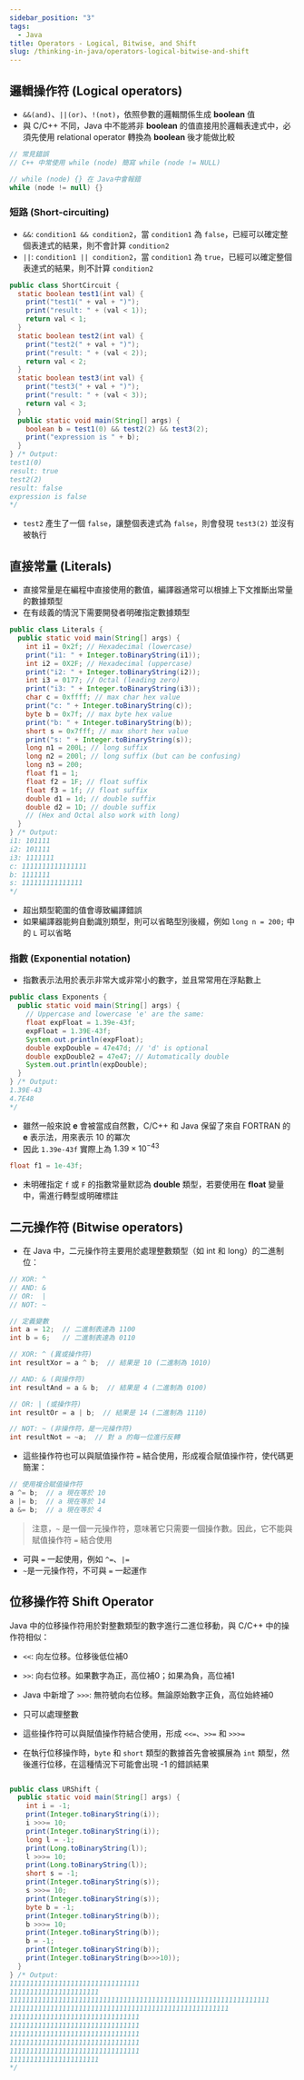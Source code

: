 ```yaml
---
sidebar_position: "3"
tags:
  - Java
title: Operators - Logical, Bitwise, and Shift
slug: /thinking-in-java/operators-logical-bitwise-and-shift
---
```

## 邏輯操作符 (Logical operators)

- `&&(and)`、`||(or)`、`!(not)`，依照參數的邏輯關係生成 **boolean** 值
- 與 C/C++ 不同，Java 中不能將非 **boolean** 的值直接用於邏輯表達式中，必須先使用 relational operator 轉換為 **boolean** 後才能做比較

```java
// 常見錯誤
// C++ 中常使用 while (node) 簡寫 while (node != NULL)

// while (node) {} 在 Java中會報錯
while (node != null) {}
```

### 短路 (Short-circuiting)
- `&&`: `condition1 && condition2`，當 `condition1` 為 `false`，已經可以確定整個表達式的結果，則不會計算 `condition2`
- `||`: `condition1 || condition2`，當 `condition1` 為 `true`，已經可以確定整個表達式的結果，則不計算 `condition2`

```java
public class ShortCircuit {
  static boolean test1(int val) {
    print("test1(" + val + ")");
    print("result: " + (val < 1));
    return val < 1;
  }
  static boolean test2(int val) {
    print("test2(" + val + ")");
    print("result: " + (val < 2));
    return val < 2;
  }
  static boolean test3(int val) {
    print("test3(" + val + ")");
    print("result: " + (val < 3));
    return val < 3;
  }
  public static void main(String[] args) {
    boolean b = test1(0) && test2(2) && test3(2);
    print("expression is " + b);
  }
} /* Output:
test1(0)
result: true
test2(2)
result: false
expression is false
*/
```
- `test2` 產生了一個 `false`，讓整個表達式為 `false`，則會發現 `test3(2)` 並沒有被執行

## 直接常量 (Literals)

- 直接常量是在編程中直接使用的數值，編譯器通常可以根據上下文推斷出常量的數據類型
- 在有歧義的情況下需要開發者明確指定數據類型

```java
public class Literals {
  public static void main(String[] args) {
    int i1 = 0x2f; // Hexadecimal (lowercase)
    print("i1: " + Integer.toBinaryString(i1));
    int i2 = 0X2F; // Hexadecimal (uppercase)
    print("i2: " + Integer.toBinaryString(i2));
    int i3 = 0177; // Octal (leading zero)
    print("i3: " + Integer.toBinaryString(i3));
    char c = 0xffff; // max char hex value
    print("c: " + Integer.toBinaryString(c));
    byte b = 0x7f; // max byte hex value
    print("b: " + Integer.toBinaryString(b));
    short s = 0x7fff; // max short hex value
    print("s: " + Integer.toBinaryString(s));
    long n1 = 200L; // long suffix
    long n2 = 200l; // long suffix (but can be confusing)
    long n3 = 200;
    float f1 = 1;
    float f2 = 1F; // float suffix
    float f3 = 1f; // float suffix
    double d1 = 1d; // double suffix
    double d2 = 1D; // double suffix
    // (Hex and Octal also work with long)
  }
} /* Output:
i1: 101111
i2: 101111
i3: 1111111
c: 1111111111111111
b: 1111111
s: 111111111111111
*/
```

- 超出類型範圍的值會導致編譯錯誤
- 如果編譯器能夠自動識別類型，則可以省略型別後綴，例如 `long n = 200;` 中的 `L` 可以省略

### 指數 (Exponential notation)

- 指數表示法用於表示非常大或非常小的數字，並且常常用在浮點數上
```java
public class Exponents {
  public static void main(String[] args) {
    // Uppercase and lowercase 'e' are the same:
    float expFloat = 1.39e-43f;
    expFloat = 1.39E-43f;
    System.out.println(expFloat);
    double expDouble = 47e47d; // 'd' is optional
    double expDouble2 = 47e47; // Automatically double
    System.out.println(expDouble);
  }
} /* Output:
1.39E-43
4.7E48
*/
```

- 雖然一般來說 **e** 會被當成自然數，C/C++ 和 Java 保留了來自 FORTRAN 的 **e** 表示法，用來表示 10 的冪次
- 因此 `1.39e-43f` 實際上為 $1.39 \times 10^{-43}$
```java
float f1 = 1e-43f;
```
- 未明確指定 `f` 或 `F` 的指數常量默認為 **double** 類型，若要使用在 **float** 變量中，需進行轉型或明確標註

## 二元操作符 (Bitwise operators)

- 在 Java 中，二元操作符主要用於處理整數類型（如 int 和 long）的二進制位：
```java
// XOR: ^
// AND: &
// OR:  |
// NOT: ~

// 定義變數
int a = 12;  // 二進制表達為 1100
int b = 6;   // 二進制表達為 0110

// XOR: ^ (異或操作符)
int resultXor = a ^ b;  // 結果是 10 (二進制為 1010)

// AND: & (與操作符)
int resultAnd = a & b;  // 結果是 4 (二進制為 0100)

// OR: | (或操作符)
int resultOr = a | b;  // 結果是 14 (二進制為 1110)

// NOT: ~ (非操作符，是一元操作符)
int resultNot = ~a;  // 對 a 的每一位進行反轉
```

- 這些操作符也可以與賦值操作符 `=` 結合使用，形成複合賦值操作符，使代碼更簡潔：
```java
// 使用複合賦值操作符
a ^= b;  // a 現在等於 10
a |= b;  // a 現在等於 14
a &= b;  // a 現在等於 4
```
> 注意，`~` 是一個一元操作符，意味著它只需要一個操作數。因此，它不能與賦值操作符 `=` 結合使用
- 可與 `=` 一起使用，例如 `^=`、`|=`
- `~`是一元操作符，不可與 `=` 一起運作

## 位移操作符 Shift Operator

Java 中的位移操作符用於對整數類型的數字進行二進位移動，與 C/C++ 中的操作符相似：
- `<<`: 向左位移。位移後低位補0
- `>>`: 向右位移。如果數字為正，高位補0；如果為負，高位補1
- Java 中新增了 `>>>`: 無符號向右位移。無論原始數字正負，高位始終補0

- 只可以處理整數
- 這些操作符可以與賦值操作符結合使用，形成 `<<=`、`>>=` 和 `>>>=`
- 在執行位移操作時，`byte` 和 `short` 類型的數據首先會被擴展為 `int` 類型，然後進行位移，在這種情況下可能會出現 -1 的錯誤結果

```java

public class URShift {
  public static void main(String[] args) {
    int i = -1;
    print(Integer.toBinaryString(i));
    i >>>= 10;
    print(Integer.toBinaryString(i));
    long l = -1;
    print(Long.toBinaryString(l));
    l >>>= 10;
    print(Long.toBinaryString(l));
    short s = -1;
    print(Integer.toBinaryString(s));
    s >>>= 10;
    print(Integer.toBinaryString(s));
    byte b = -1;
    print(Integer.toBinaryString(b));
    b >>>= 10;
    print(Integer.toBinaryString(b));
    b = -1;
    print(Integer.toBinaryString(b));
    print(Integer.toBinaryString(b>>>10));
  }
} /* Output:
11111111111111111111111111111111
1111111111111111111111
1111111111111111111111111111111111111111111111111111111111111111
111111111111111111111111111111111111111111111111111111
11111111111111111111111111111111
11111111111111111111111111111111
11111111111111111111111111111111
11111111111111111111111111111111
11111111111111111111111111111111
1111111111111111111111
*/
```